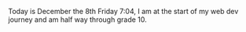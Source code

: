 Today is December the 8th Friday 7:04, I am at the start of my web dev journey and am half way through grade 10.
